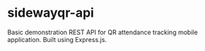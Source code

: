 # sidewayqr-api
Basic demonstration REST API for QR attendance tracking mobile application. Built using Express.js.
